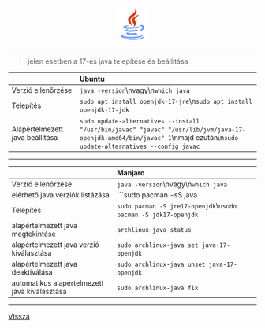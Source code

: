 <h3 align="center">
<img src="../.pictures/java.png" alt="java" width=64 />
</h3>

---

> jelen esetben a 17-es java telepítése és beállítása

|     | Ubuntu |
| :-- | :----- |
| Verzió ellenőrzése | ```java -version```\nvagy\n```which java``` |
| Telepítés | ```sudo apt install openjdk-17-jre```\n```sudo apt install openjdk-17-jdk``` |
| Alapértelmezett java beállítása | ```sudo update-alternatives --install "/usr/bin/javac" "javac" "/usr/lib/jvm/java-17-openjdk-amd64/bin/javac" 1```\nmajd ezután\n```sudo update-alternatives --config javac``` |

---

|     | Manjaro |
| :-- | :------ |
| Verzió ellenőrzése | ```java -version```\nvagy\n```which java``` |
| elérhető java verziók listázása | ```sudo pacman -sS java | grep jre``` |
| Telepítés | ```sudo pacman -S jre17-openjdk```\n```sudo pacman -S jdk17-openjdk``` |
| alapértelmezett java megtekintése | ```archlinux-java status``` |
| alapértelmezett java verzió kiválasztása |  ```sudo archlinux-java set java-17-openjdk``` |
| alapértelmezett java deaktiválása | ```sudo archlinux-java unset java-17-openjdk``` |
| automatikus alapértelmezett java kiválasztása | ```sudo archlinux-java fix``` |

---

[Vissza](../README.md)
